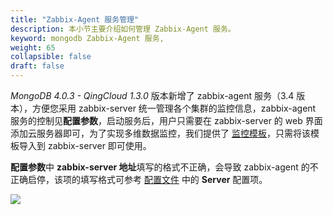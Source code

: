 ```yaml
---
title: "Zabbix-Agent 服务管理"
description: 本小节主要介绍如何管理 Zabbix-Agent 服务。 
keyword: mongodb Zabbix-Agent 服务, 
weight: 65
collapsible: false
draft: false
---
```





_MongoDB 4.0.3 - QingCloud 1.3.0_ 版本新增了 zabbix-agent 服务（3.4 版本），方便您采用 zabbix-server 统一管理各个集群的监控信息，zabbix-agent 服务的控制见**配置参数**，启动服务后，用户只需要在 zabbix-server 的 web 界面添加云服务器即可，为了实现多维数据监控，我们提供了 [监控模板](https://releases-qs.pek3a.qingstor.com/zabbix/zbx_mongodb_templates.xml?response-content-disposition=attachment)，只需将该模板导入到 zabbix-server 即可使用。

**配置参数**中 **zabbix-server 地址**填写的格式不正确，会导致 zabbix-agent 的不正确启停，该项的填写格式可参考 [配置文件](https://www.zabbix.com/documentation/3.4/manual/appendix/config/zabbix_agentd) 中的  **Server** 配置项。

![](../../_images/zabbix_agent.png)

